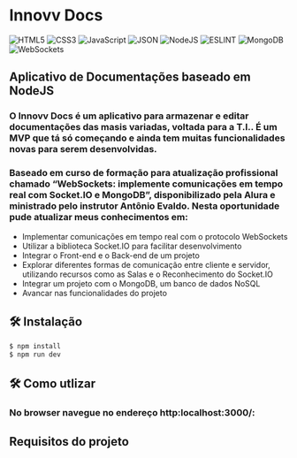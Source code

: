 # Innovv Docs

![HTML5](https://img.shields.io/badge/HTML5-E34F26?style=for-the-badge&logo=html5&logoColor=white) ![CSS3](https://img.shields.io/badge/CSS3-1572B6?style=for-the-badge&logo=css3&logoColor=white) ![JavaScript](https://img.shields.io/badge/JavaScript-F7DF1E?style=for-the-badge&logo=JavaScript&logoColor=white) ![JSON](https://img.shields.io/badge/JSON-black?style=for-the-badge&logo=JSON%20web%20tokens) ![NodeJS](https://img.shields.io/badge/Node.js-43853D?style=for-the-badge&logo=node.js&logoColor=white) ![ESLINT](https://img.shields.io/badge/eslint-3A33D1?style=for-the-badge&logo=eslint&logoColor=white) ![MongoDB](https://img.shields.io/badge/MongoDB-4EA94B?style=for-the-badge&logo=mongodb&logoColor=white) ![WebSockets](https://img.shields.io/badge/WebSockets-E0EFEF?style=for-the-badge&logoColor=000)

## Aplicativo de Documentações baseado em NodeJS

### O Innovv Docs é um aplicativo para armazenar e editar documentações das masis variadas, voltada para a T.I.. É um MVP que tá só começando e ainda tem muitas funcionalidades novas para serem desenvolvidas.

### Baseado em curso de formação para atualização profissional chamado “WebSockets: implemente comunicações em tempo real com Socket.IO e MongoDB”, disponibilizado pela Alura e ministrado pelo instrutor Antônio Evaldo. Nesta oportunidade pude atualizar meus conhecimentos em:

* Implementar comunicações em tempo real com o protocolo WebSockets
* Utilizar a biblioteca Socket.IO para facilitar desenvolvimento
* Integrar o Front-end e o Back-end de um projeto
* Explorar diferentes formas de comunicação entre cliente e servidor, utilizando recursos como as Salas e o Reconhecimento do Socket.IO
* Integrar um projeto com o MongoDB, um banco de dados NoSQL
* Avancar nas funcionalidades do projeto

## 🛠️ Instalação

```bash
$ npm install
$ npm run dev
```

## 🛠️ Como utlizar

### No browser navegue no endereço http:localhost:3000/:

## Requisitos do projeto

